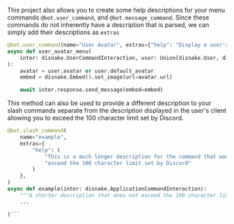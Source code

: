 This project also allows you to create some help descriptions for your menu commands
`@bot.user_command`, and `@bot.message_command`.  Since these commands do not inherently have
a description that is parsed, we can simply add their descriptions as `extras`




```py
@bot.user_command(name="User Avatar", extras={"help": "Display a user's avatar"})
async def user_avatar_menu(
    inter: disnake.UserCommandInteraction, user: Union[disnake.User, disnake.Member]
):
    avatar = user.avatar or user.default_avatar
    embed = disnake.Embed().set_image(url=avatar.url)

    await inter.response.send_message(embed=embed)


```



This method can also be used to provide a different description to your slash commands separate
from the description displayed in the user's client allowing you to exceed the 100 character limit
set by Discord.


```py
@bot.slash_command(
    name="example",
    extras={
        "help": (
            "This is a much longer description for the command that would normally "
            "exceed the 100 character limit set by Discord"
        )
    },
)
async def example(inter: disnake.ApplicationCommandInteraction):
    """A shorter description that does not exceed the 100 character limit"""
    ...

)```
